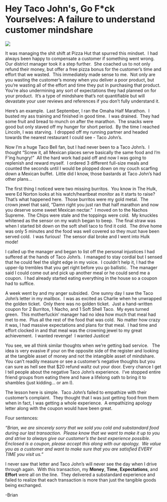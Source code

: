 <!--
id: 564894016
link: http://techneur.com/post/564894016/hey-taco-johns-go-f-ck-yourselves-a-failure-to
slug: hey-taco-johns-go-f-ck-yourselves-a-failure-to
date: Sun May 02 2010 00:01:00 GMT-0500 (CDT)
publish: 2010-05-02
tags: 
-->


Hey Taco John's, Go F*ck Yourselves: A failure to understand customer mindshare
===============================================================================

![](http://media.tumblr.com/tumblr_l1s0k4iUuj1qzbc4f.jpg)

It was managing the shit shift at Pizza Hut that spurred this mindset. 
I had always been happy to compensate a customer if something went
wrong.  Our district manager took it a step further.  She coached us to
not only refund their money, but offer a free pizza bonus for the
customer’s time and effort that we wasted.  This immediately made sense
to me.  Not only are you wasting the customer’s money when you deliver a
poor product, but you’re wasting all of the effort and time they put in
purchasing that product.  You’re also undermining any sort of
expectations they had planned on for your product.  It’s a type of
mindshare that’s not quantifiable but will devastate your user reviews
and references if you don’t fully understand it.

Here’s an example.  Last September, I ran the Omaha Half Marathon.  I
busted my ass training and finished in good time.  I was drained.  They
had some fruit and bread to munch on after the marathon.  The snacks
were good but only staved off my hunger for short period.  By the time I
reached Lincoln, I was starving.  I dropped off my running partner and
headed towards the nearest restaurant I could see - Taco John’s.

Now I’m a huge Taco Bell fan, but I had never been to a Taco John’s.  I
thought “Screw it, all Mexican places serve basically the same food and
I’m F’ing hungry!”  All the hard work had paid off and now I was going
to replenish and reward myself.  I ordered 3 different full-size meals
and counted the seconds until I would be plopped down on my couch
scarfing down a Mexican buffet.  Little did I know, those bastards at
Taco John’s had other plans…

The first thing I noticed were two missing burritos.  You know in The
Hulk, were Ed Norton looks at his watch/heartbeat monitor as it starts
to raise? That’s what happened here.  Those burritos were my gold
metal.  The crown jewel that said, “Damn right you just ran that half
marathon and now you deserve some sweet Mexican nectar.”  I moved on to
the Nachos Supreme.  The Chips were stale and the toppings were cold. 
My knuckles whitened as the sensor on my watch began to beep.  The final
straw was when I started bit down on the soft shell taco to find it
cold.  The drive home was only 5 minutes and the food was well covered
so they must have been served cold.  I was furious!  The sensor dial
broke and I went into Hulk mode! 

I called up the manager and began to list off the personal injustices I
had suffered at the hands of Taco John’s.  I managed to stay cordial but
I sensed that he could feel the slight edge in my voice.  I couldn’t
help it, I had the upper-lip trembles that you get right before you go
ballistic.  The manager said I could come out and pick up another meal
or he could send me a coupon.  I had already started eating everything
in the house so a coupon had to suffice. 

A week went by and my anger subsided.  One sunny day I saw the Taco
John’s letter in my mailbox.  I was as excited as Charlie when he
unwrapped the golden ticket.  Only there was no golden ticket.  Just a
hand-written coupon for 2 Burritos, 1 Nacho, and 1 Soft Shell Taco.  My
eyes turned green.  This motherfuckin’ manager had no idea how much that
meal had met to me.  Plus all the rest of the food that was cold.  No
matter how crazy it was, I had massive expectations and plans for that
meal.  I had time and effort clocked in and that meal was the crowning
jewel to my great achievement.  I wanted revenge!  I wanted Justice!

You see, we all think similar thoughts when we’re getting bad service.  
The idea is very evasive if your on the opposite side of the register
and looking at the tangible asset of money and not the intangible asset
of mindshare.  You can’t readily measure or see a customer’s negative
thoughts but you can sure as hell see that \$20 refund waltz out your
door. Every chance I get I tell people about the negative Taco John’s
experience.  I’ve stopped entire friend groups from eating there and
have a lifelong oath to bring it to shambles (just kidding… or am I). 

The lesson here is simple.  Taco John’s failed to empathize with their
customer’s complaint.  They thought that I was just getting food from
them when in fact, I was getting a whole experience.  A empathizing
apology letter along with the coupon would have been great. 

Four sentences:

*“Brian, we are sincerely sorry that we sold you cold and substandard
food during our last transaction.  Please know that we want to make it
up to you and strive to always give our customer’s the best experience
possible.  Enclosed is a coupon, please accept this along with our
apology.  We value you as a customer and want to make sure that you are
satisfied EVERY TIME you visit us.”*

I never saw that letter and Taco John’s will never see the day when I
drive through again.  With this transaction, my **Money**, **Time**,
**Expectations**, and **Effort** were all on the line.  They delivered a
substandard experience and failed to realize that each transaction is
more than just the tangible goods being exchanged.

-Brian

